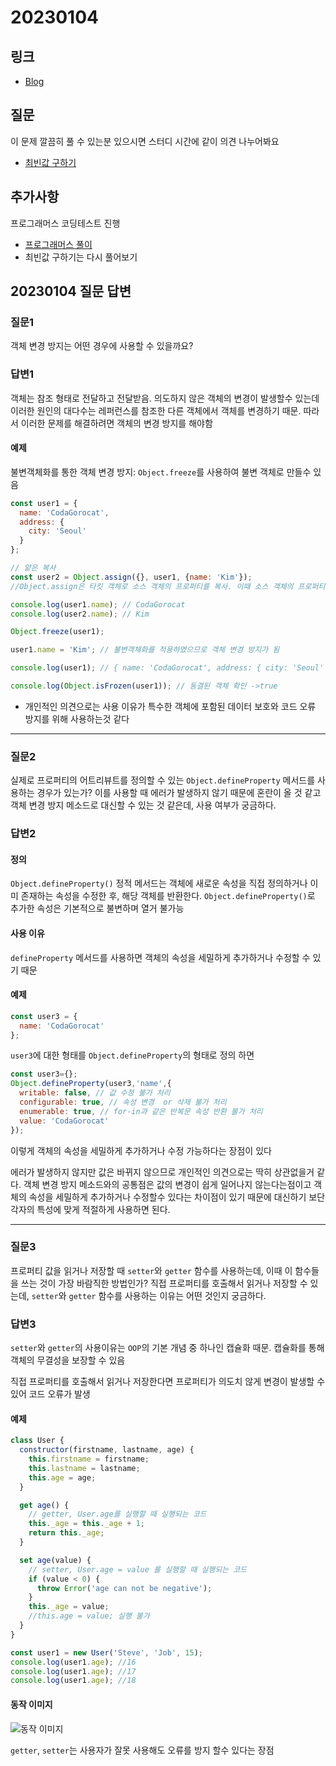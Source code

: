 # 20230104

## 링크
- [Blog](https://velog.io/@hyeon_17/%EC%9E%90%EB%B0%94%EC%8A%A4%ED%81%AC%EB%A6%BD%ED%8A%B8-kchulex3)
## 질문
이 문제 깔끔히 풀 수 있는분 있으시면 스터디 시간에 같이 의견 나누어봐요
- [최빈값 구하기](https://school.programmers.co.kr/learn/courses/30/lessons/120812)

## 추가사항
프로그래머스 코딩테스트 진행
- [프로그래머스 풀이](https://velog.io/@hyeon_17/%ED%94%84%EB%A1%9C%EA%B7%B8%EB%9E%98%EB%A8%B8%EC%8A%A4-%EC%8A%A4%EC%BF%A8-%EC%BD%94%EB%94%A9%ED%85%8C%EC%8A%A4%ED%8A%B8)
- 최빈값 구하기는 다시 풀어보기

## 20230104 질문 답변
### 질문1
객체 변경 방지는 어떤 경우에 사용할 수 있을까요?

### 답변1
객체는 참조 형태로 전달하고 전달받음. 
의도하지 않은 객체의 변경이 발생할수 있는데 이러한 원인의 대다수는 레퍼런스를 참조한 다른 객체에서 객체를 변경하기 때문. 따라서 이러한 문제를 해결하려면 객체의 변경 방지를 해야함
#### 예제
불변객체화를 통한 객체 변경 방지: `Object.freeze`를 사용하여 불변 객체로 만들수 있음

```javascript
const user1 = {
  name: 'CodaGorocat',
  address: {
    city: 'Seoul'
  }
};

// 얕은 복사
const user2 = Object.assign({}, user1, {name: 'Kim'});
//Object.assign은 타킷 객체로 소스 객체의 프로퍼티를 복사. 이때 소스 객체의 프로퍼티와 동일한 프로퍼티를 가진 타켓 객체의 프로퍼티들은 소스 객체의 프로퍼티로 덮어쓰기된다

console.log(user1.name); // CodaGorocat
console.log(user2.name); // Kim

Object.freeze(user1);

user1.name = 'Kim'; // 불변객체화를 적용하였으므로 객체 변경 방지가 됨

console.log(user1); // { name: 'CodaGorocat', address: { city: 'Seoul' } }

console.log(Object.isFrozen(user1)); // 동결된 객체 확인 ->true
```

- 개인적인 의견으로는 사용 이유가 특수한 객체에 포함된 데이터 보호와 코드 오류 방지를 위해 사용하는것 같다 
---

### 질문2
실제로 프로퍼티의 어트리뷰트를 정의할 수 있는 `Object.defineProperty` 메서드를 사용하는 경우가 있는가? 이를 사용할 때 에러가 발생하지 않기 때문에 혼란이 올 것 같고 객체 변경 방지 메소드로 대신할 수 있는 것 같은데, 사용 여부가 궁금하다.

### 답변2
#### 정의
`Object.defineProperty()` 정적 메서드는 객체에 새로운 속성을 직접 정의하거나 이미 존재하는 속성을 수정한 후, 해당 객체를 반환한다. `Object.defineProperty()`로 추가한 속성은 기본적으로 불변하며 열거 불가능

#### 사용 이유
`defineProperty` 메서드를 사용하면 객체의 속성을 세밀하게 추가하거나 수정할 수 있기 때문

#### 예제
```javascript
const user3 = {
  name: 'CodaGorocat'
};
```

`user3`에 대한 형태를 `Object.defineProperty`의 형태로 정의 하면

```javascript
const user3={};
Object.defineProperty(user3,'name',{
  writable: false, // 값 수정 불가 처리
  configurable: true, // 속성 변경  or 삭제 불가 처리
  enumerable: true, // for-in과 같은 반복문 속성 반환 불가 처리
  value: 'CodaGorocat'
});
```

이렇게 객체의 속성을 세밀하게 추가하거나 수정 가능하다는 장점이 있다

에러가 발생하지 않지만 값은 바뀌지 않으므로 개인적인 의견으로는 딱히 상관없을거 같다.
객체 변경 방지 메소드와의 공통점은 값의 변경이 쉽게 일어나지 않는다는점이고 객체의 속성을 세밀하게 추가하거나 수정할수 있다는 차이점이 있기 때문에 대신하기 보단 각자의 특성에 맞게 적절하게 사용하면 된다.

---

### 질문3
프로퍼티 값을 읽거나 저장할 때 `setter`와 `getter` 함수를 사용하는데, 이때 이 함수들을 쓰는 것이 가장 바람직한 방법인가? 
직접 프로퍼티를 호출해서 읽거나 저장할 수 있는데, `setter`와 `getter` 함수를 사용하는 이유는 어떤 것인지 궁금하다.

### 답변3
`setter`와 `getter`의 사용이유는 `OOP`의 기본 개념 중 하나인 캡슐화 때문. 캡슐화를 통해 객체의 무결성을 보장할 수 있음

직접 프로퍼티를 호출해서 읽거나 저장한다면 프로퍼티가 의도치 않게 변경이 발생할 수 있어 코드 오류가 발생

#### 예제

```javascript
class User {
  constructor(firstname, lastname, age) {
    this.firstname = firstname;
    this.lastname = lastname;
    this.age = age;
  }

  get age() {
    // getter, User.age를 실행할 때 실행되는 코드
    this._age = this._age + 1;
    return this._age;
  }

  set age(value) {
    // setter, User.age = value 를 실행할 때 실행되는 코드
    if (value < 0) {
      throw Error('age can not be negative');
    }
    this._age = value;
    //this.age = value; 실행 불가
  }
}

const user1 = new User('Steve', 'Job', 15);
console.log(user1.age); //16
console.log(user1.age); //17
console.log(user1.age); //18
```
#### 동작 이미지
![동작 이미지](https://img1.daumcdn.net/thumb/R1280x0/?scode=mtistory2&fname=https%3A%2F%2Fblog.kakaocdn.net%2Fdn%2FpwGUI%2Fbtrbwg63zxS%2FHWXE3hk5mmsj5Jp8EcmhGK%2Fimg.png)

`getter`, `setter`는 사용자가 잘못 사용해도 오류를 방지 할수 있다는 장점
